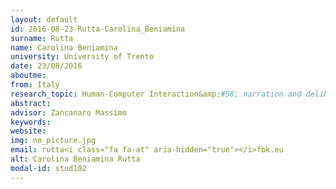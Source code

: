 ```yaml
---
layout: default 
id: 2016-08-23-Rutta-Carolina_Beniamina
surname: Rutta
name: Carolina Beniamina
university: University of Trento
date: 23/08/2016
aboutme: 
from: Italy
research_topic: Human-Computer Interaction&amp;#58; narration and deliberation
abstract: 
advisor: Zancanaro Massimo
keywords: 
website: 
img: no_picture.jpg
email: rutta<i class="fa fa-at" aria-hidden="true"></i>fbk.eu
alt: Carolina Beniamina Rutta
modal-id: stud102
---
```

